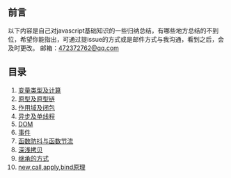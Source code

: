 ## 前言
以下内容是自己对javascript基础知识的一些归纳总结，有哪些地方总结的不到位，希望你能指出，可通过提issue的方式或是邮件方式与我沟通，看到之后，会及时更改。
邮箱：472372762@qq.com

## 目录

1. [变量类型及计算](https://github.com/TeemoPeng/front-end-basic/blob/master/src/variable.md)
2. [原型及原型链](https://github.com/TeemoPeng/front-end-basic/blob/master/src/prototype.md)
3. [作用域及闭包](https://github.com/TeemoPeng/front-end-basic/blob/master/src/scope.md)
4. [异步及单线程](https://github.com/TeemoPeng/front-end-basic/blob/master/src/async.md)
5. [DOM](https://github.com/TeemoPeng/front-end-basic/blob/master/src/dom.md)
6. [事件](https://github.com/TeemoPeng/front-end-basic/blob/master/src/event.md)
7. [函数防抖与函数节流](https://github.com/TeemoPeng/front-end-basic/blob/master/src/debounce.md)
8. [深浅拷贝](https://github.com/TeemoPeng/front-end-basic/blob/master/src/deep-copy.md)
9. [继承的方式](https://github.com/TeemoPeng/front-end-basic/blob/master/src/extend.md)
10. [new,call,apply,bind原理](https://github.com/TeemoPeng/front-end-basic/blob/master/src/new.md)
